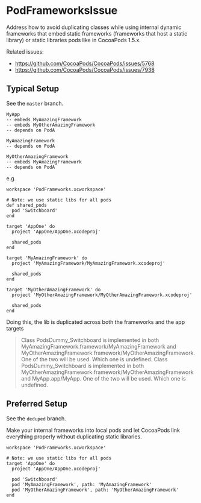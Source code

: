 # PodFrameworksIssue

Address how to avoid duplicating classes while using internal dynamic frameworks that embed static frameworks (frameworks that host a static library) or static libraries pods like in CocoaPods 1.5.x.

Related issues:
 - https://github.com/CocoaPods/CocoaPods/issues/5768
 - https://github.com/CocoaPods/CocoaPods/issues/7938

## Typical Setup

See the `master` branch.

```
MyApp
-- embeds MyAmazingFramework
-- embeds MyOtherAmazingFramework
-- depends on PodA

MyAmazingFramework
-- depends on PodA

MyOtherAmazingFramework
-- embeds MyAmazingFramework
-- depends on PodA
```

e.g.

```
workspace 'PodFrameworks.xcworkspace'

# Note: we use static libs for all pods
def shared_pods
  pod 'Switchboard'
end

target 'AppOne' do
  project 'AppOne/AppOne.xcodeproj'

  shared_pods
end

target 'MyAmazingFramework' do
  project 'MyAmazingFramework/MyAmazingFramework.xcodeproj'

  shared_pods
end

target 'MyOtherAmazingFramework' do
  project 'MyOtherAmazingFramework/MyOtherAmazingFramework.xcodeproj'

  shared_pods
end
```

Doing this, the lib is duplicated across both the frameworks and the app targets
>Class PodsDummy_Switchboard is implemented in both MyAmazingFramework.framework/MyAmazingFramework and MyOtherAmazingFramework.framework/MyOtherAmazingFramework. One of the two will be used. Which one is undefined.
>Class PodsDummy_Switchboard is implemented in both MyOtherAmazingFramework.framework/MyOtherAmazingFramework and MyApp.app/MyApp. One of the two will be used. Which one is undefined.

## Preferred Setup

See the `deduped` branch.

Make your internal frameworks into local pods and let CocoaPods link everything properly without duplicating static libraries.

```
workspace 'PodFrameworks.xcworkspace'

# Note: we use static libs for all pods
target 'AppOne' do
  project 'AppOne/AppOne.xcodeproj'

  pod 'Switchboard'
  pod 'MyAmazingFramework', path: 'MyAmazingFramework'
  pod 'MyOtherAmazingFramework', path: 'MyOtherAmazingFramework'
end
```
